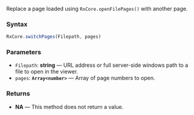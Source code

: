 Replace a page loaded using `RxCore.openFilePages()` with another page.

### Syntax

```typescript
RxCore.switchPages(Filepath, pages)
```

### Parameters

- `Filepath`: **string** — URL address or full server-side windows path to a file to open in the viewer.
- `pages`: **`Array<number>`** — Array of page numbers to open.

### Returns

- **NA** — This method does not return a value.